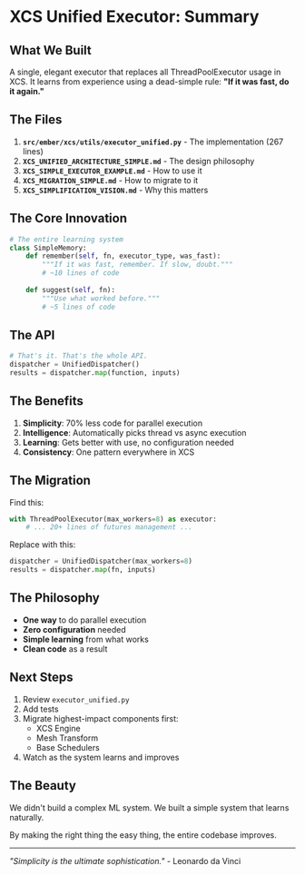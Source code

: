# XCS Unified Executor: Summary

## What We Built

A single, elegant executor that replaces all ThreadPoolExecutor usage in XCS. It learns from experience using a dead-simple rule: **"If it was fast, do it again."**

## The Files

1. **`src/ember/xcs/utils/executor_unified.py`** - The implementation (267 lines)
2. **`XCS_UNIFIED_ARCHITECTURE_SIMPLE.md`** - The design philosophy
3. **`XCS_SIMPLE_EXECUTOR_EXAMPLE.md`** - How to use it
4. **`XCS_MIGRATION_SIMPLE.md`** - How to migrate to it
5. **`XCS_SIMPLIFICATION_VISION.md`** - Why this matters

## The Core Innovation

```python
# The entire learning system
class SimpleMemory:
    def remember(self, fn, executor_type, was_fast):
        """If it was fast, remember. If slow, doubt."""
        # ~10 lines of code
    
    def suggest(self, fn):
        """Use what worked before."""
        # ~5 lines of code
```

## The API

```python
# That's it. That's the whole API.
dispatcher = UnifiedDispatcher()
results = dispatcher.map(function, inputs)
```

## The Benefits

1. **Simplicity**: 70% less code for parallel execution
2. **Intelligence**: Automatically picks thread vs async execution
3. **Learning**: Gets better with use, no configuration needed
4. **Consistency**: One pattern everywhere in XCS

## The Migration

Find this:
```python
with ThreadPoolExecutor(max_workers=8) as executor:
    # ... 20+ lines of futures management ...
```

Replace with this:
```python
dispatcher = UnifiedDispatcher(max_workers=8)
results = dispatcher.map(fn, inputs)
```

## The Philosophy

- **One way** to do parallel execution
- **Zero configuration** needed  
- **Simple learning** from what works
- **Clean code** as a result

## Next Steps

1. Review `executor_unified.py` 
2. Add tests
3. Migrate highest-impact components first:
   - XCS Engine
   - Mesh Transform  
   - Base Schedulers
4. Watch as the system learns and improves

## The Beauty

We didn't build a complex ML system. We built a simple system that learns naturally. 

By making the right thing the easy thing, the entire codebase improves.

---

*"Simplicity is the ultimate sophistication."* - Leonardo da Vinci